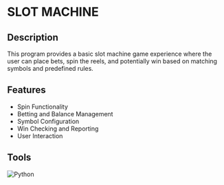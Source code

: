 # SLOT MACHINE

## Description
This program provides a basic slot machine game experience where the user can place bets, spin the reels, and potentially win based on matching symbols and predefined rules.

## Features
- Spin Functionality
- Betting and Balance Management
- Symbol Configuration
- Win Checking and Reporting
- User Interaction


## Tools

![Python](https://img.shields.io/badge/python-3670A0?style=for-the-badge&logo=python&logoColor=ffdd54)
